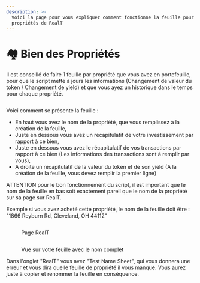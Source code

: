 ```yaml
---
description: >-
  Voici la page pour vous expliquez comment fonctionne la feuille pour vos
  propriétés de RealT
---
```


# 🏘 Bien des Propriétés

Il est conseillé de faire 1 feuille par propriété que vous avez en portefeuille, pour que le script mette à jours les informations (Changement de valeur du token / Changement de yield) et que vous ayez un historique dans le temps pour chaque propriété.

<figure><img src="../.gitbook/assets/Capture d&#x27;écran 2024-02-12 122244.png" alt=""><figcaption></figcaption></figure>

Voici comment se présente la feuille :&#x20;

* En haut vous avez le nom de la propriété, que vous remplissez à la création de la feuille,
* Juste en dessous vous avez un récapitulatif de votre investissement par rapport à ce bien,
* Juste en dessous vous avez le récapitulatif de vos transactions par rapport à ce bien (Les informations des transactions sont à remplir par vous),
* A droite un récapitulatif de la valeur du token et de son yield (A la création de la feuille, vous devez remplir la premier ligne)

ATTENTION pour le bon fonctionnement du script, il est important que le nom de la feuille en bas soit exactement pareil que le nom de la propriété sur sa page sur RealT.

Exemple si vous avez acheté cette propriété, le nom de la feuille doit être : "1866 Reyburn Rd, Cleveland, OH 44112"

<figure><img src="../.gitbook/assets/Capture d&#x27;écran 2024-02-12 123404.png" alt=""><figcaption><p>Page RealT</p></figcaption></figure>

<figure><img src="../.gitbook/assets/Capture d&#x27;écran 2024-02-12 123529.png" alt=""><figcaption><p>Vue sur votre feuille avec le nom complet</p></figcaption></figure>

Dans l'onglet "RealT" vous avez "Test Name Sheet", qui vous donnera une erreur et vous dira quelle feuille de propriété il vous manque. Vous aurez juste à copier et renommer la feuille en conséquence.
